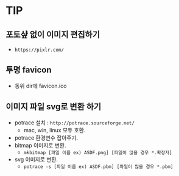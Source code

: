 # TIP

## 포토샾 없이 이미지 편집하기
- `https://pixlr.com/`

## 투명 favicon
- 동위 dir에 favicon.ico

## 이미지 파일 svg로 변환 하기
- potrace 설치 : `http://potrace.sourceforge.net/`
  - mac, win, linux 모두 호환.
- potrace 환경변수 잡아주기.
- bitmap 이미지로 변환.
  - `mkbitmap [파일 이름 ex) ASDF.png] [파일이 많을 경우 *.확장자]`
- svg 이미지로 변환.
  - `potrace -s [파일 이름 ex) ASDF.pbm] [파일이 많을 경우 *.pbm]`